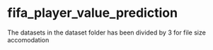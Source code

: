 # fifa_player_value_prediction

The datasets in the dataset folder has been divided by 3 for file size accomodation
